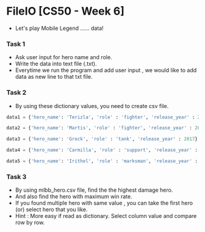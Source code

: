# FileIO [CS50 - Week 6]

- Let's play Mobile Legend ...... data!

### Task 1
- Ask user input for hero name and role.
- Write the data into text file (.txt).
- Everytime we run the program and add user input , we would like to add data as new line to that txt file.

### Task 2
- By using these dictionary values, you need to create csv file.

```python
data1 = {'hero_name': 'Terizla', 'role' : 'fighter', 'release_year' : 2019}

data2 = {'hero_name': 'Martis', 'role' : 'fighter', 'release_year' : 2018}

data3 = {'hero_name': 'Grock', 'role' : 'tank', 'release_year' : 2017}

data4 = {'hero_name': 'Carmilla', 'role' : 'support', 'release_year' : 2020}

data5 = {'hero_name': 'Irithel', 'role' : 'marksman', 'release_year' : 2017}
```

### Task 3
- By using mlbb_hero.csv file, find the the highest damage hero.
- And also find the hero with maximum win rate.
- If you found multiple hero with same value , you can take the first hero (or) select hero that you like.
- Hint : More easy if read as dictionary. Select column value and compare row by row.